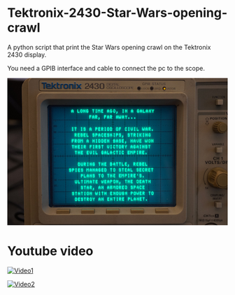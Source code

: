 # Tektronix-2430-Star-Wars-opening-crawl
A python script that print the Star Wars opening crawl on the Tektronix 2430 display.

You need a GPIB interface and cable to connect the pc to the scope.

![TekImage](https://raw.githubusercontent.com/bigjohnson/bigjohnson.github.io/master/Tektronix-2430-Star-Wars-opening-crawl/tekwars.jpg)

# Youtube video

[![Video1](http://i3.ytimg.com/vi/aNhXs6ffWJo/hqdefault.jpg)](https://youtu.be/aNhXs6ffWJo)



[![Video2](http://i3.ytimg.com/vi/BcBWxoD4IjY/hqdefault.jpg)](https://youtu.be/BcBWxoD4IjY)


